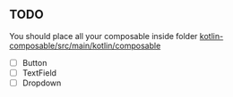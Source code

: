 ## TODO

You should place all your composable inside folder [kotlin-composable/src/main/kotlin/composable](https://github.com/wetix/kotlin-composable/tree/master/src/main/kotlin/composable)

- [ ] Button
- [ ] TextField
- [ ] Dropdown